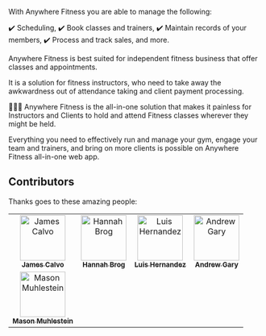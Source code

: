 With Anywhere Fitness you are able to manage the following:

✔️ Scheduling,
✔️ Book classes and trainers,
✔️ Maintain records of your members,
✔️ Process and track sales, and more.

Anywhere Fitness is best suited for independent fitness business that offer classes and appointments.

It is a solution for fitness instructors, who need to take away the awkwardness out of attendance
taking and client payment processing.

🏋🏽‍♀️ Anywhere Fitness is the all-in-one solution that makes it painless for Instructors and Clients to hold
and attend Fitness classes wherever they might be held.

Everything you need to effectively run and manage your gym, engage your team and trainers,
and bring on more clients is possible on Anywhere Fitness all-in-one web app.

## Contributors

Thanks goes to these amazing people:

<!-- ALL-CONTRIBUTORS-LIST:START - Do not remove or modify this section -->
<!-- prettier-ignore -->
<table>

<tr><td align="center"><a href="https://github.com/15jcalvo"><img src="https://avatars.githubusercontent.com/u/91340747?v=4" width="90px;" alt="James Calvo"/><br /><sub><b>James Calvo</b></sub></a>

<td align="center"><a href="https://github.com/bugsbrog"><img src="https://avatars.githubusercontent.com/u/85898207?v=4" width="90px;" alt="Hannah Brog"/><br /><sub><b>Hannah Brog</b></sub></a><br />

<td align="center"><a href="https://www.luishernandezdev.com"><img src="https://avatars.githubusercontent.com/u/42678545?v=4" width="90px;" alt="Luis Hernandez"/><br /><sub><b>Luis Hernandez</b></sub></a>

<td align="center"><a href="https://github.com/AndrewGary"><img src="https://avatars.githubusercontent.com/u/76681791?v=4" width="90px;" alt="Andrew Gary"/><br /><sub><b>Andrew Gary</b></sub></a><br /></td></tr>

<tr><td align="center"><a href="https://github.com/MasonMuhlestein"><img src="https://ca.slack-edge.com/ESZCHB482-U01ENJTQKJ7-fa23f1875f94-512" width="90px;" alt="Mason Muhlestein"/><br /><sub><b>Mason Muhlestein</b></sub></a><br />
</table>

<!-- ALL-CONTRIBUTORS-LIST:END -->
